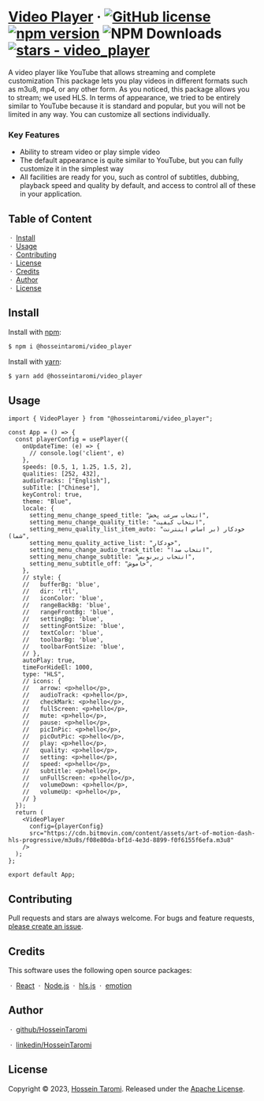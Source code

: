 # [Video Player](https://reactjs.org/) &middot; [![GitHub license](https://img.shields.io/badge/license-Apache-blue.svg)](https://github.com/hosseintaromi/video_player/blob/main/LICENSE) [![npm version](https://img.shields.io/npm/v/@hosseintaromi/video_player.svg?style=flat)](https://www.npmjs.com/package/@hosseintaromi/video_player) ![NPM Downloads](https://img.shields.io/npm/dw/@hosseintaromi/video_player) [![stars - video_player](https://img.shields.io/github/stars/hosseintaromi/video_player?style=social)](https://github.com/hosseintaromi/video_player)

A video player like YouTube that allows streaming and complete customization
This package lets you play videos in different formats such as m3u8, mp4, or any other form.
As you noticed, this package allows you to stream; we used HLS.
In terms of appearance, we tried to be entirely similar to YouTube because it is standard and popular, but you will not be limited in any way. You can customize all sections individually.

### Key Features

- Ability to stream video or play simple video
- The default appearance is quite similar to YouTube, but you can fully customize it in the simplest way
- All facilities are ready for you, such as control of subtitles, dubbing, playback speed and quality by default, and access to control all of these in your application.

<!-- You can play a video with all cool features -->

## Table of Content

&nbsp;&middot;&nbsp;
[Install](#Install) <br/>
&nbsp;&middot;&nbsp;
[Usage](#Usage)<br/>
&nbsp;&middot;&nbsp;
[Contributing](#Contributing)<br/>
&nbsp;&middot;&nbsp;
[License](#license)<br/>
&nbsp;&middot;&nbsp;
[Credits](#Credits)<br/>
&nbsp;&middot;&nbsp;
[Author](#Author)<br/>
&nbsp;&middot;&nbsp;
[License](#License)

## Install

Install with [npm](https://www.npmjs.com/):

```sh
$ npm i @hosseintaromi/video_player
```

Install with [yarn](https://yarnpkg.com):

```sh
$ yarn add @hosseintaromi/video_player
```

## Usage

```tsx
import { VideoPlayer } from "@hosseintaromi/video_player";

const App = () => {
  const playerConfig = usePlayer({
    onUpdateTime: (e) => {
      // console.log('client', e)
    },
    speeds: [0.5, 1, 1.25, 1.5, 2],
    qualities: [252, 432],
    audioTracks: ["English"],
    subTitle: ["Chinese"],
    keyControl: true,
    theme: "Blue",
    locale: {
      setting_menu_change_speed_title: "انتخاب سرعت پخش",
      setting_menu_change_quality_title: "انتخاب کیفیت",
      setting_menu_quality_list_item_auto: "خودکار (بر اساس اینترنت شما)",
      setting_menu_quality_active_list: "خودکار",
      setting_menu_change_audio_track_title: "انتخاب صدا",
      setting_menu_change_subtitle: "انتخاب زیرنویس",
      setting_menu_subtitle_off: "خاموش",
    },
    // style: {
    //   bufferBg: 'blue',
    //   dir: 'rtl',
    //   iconColor: 'blue',
    //   rangeBackBg: 'blue',
    //   rangeFrontBg: 'blue',
    //   settingBg: 'blue',
    //   settingFontSize: 'blue',
    //   textColor: 'blue',
    //   toolbarBg: 'blue',
    //   toolbarFontSize: 'blue',
    // },
    autoPlay: true,
    timeForHideEl: 1000,
    type: "HLS",
    // icons: {
    //   arrow: <p>hello</p>,
    //   audioTrack: <p>hello</p>,
    //   checkMark: <p>hello</p>,
    //   fullScreen: <p>hello</p>,
    //   mute: <p>hello</p>,
    //   pause: <p>hello</p>,
    //   picInPic: <p>hello</p>,
    //   picOutPic: <p>hello</p>,
    //   play: <p>hello</p>,
    //   quality: <p>hello</p>,
    //   setting: <p>hello</p>,
    //   speed: <p>hello</p>,
    //   subtitle: <p>hello</p>,
    //   unFullScreen: <p>hello</p>,
    //   volumeDown: <p>hello</p>,
    //   volumeUp: <p>hello</p>,
    // }
  });
  return (
    <VideoPlayer
      config={playerConfig}
      src="https://cdn.bitmovin.com/content/assets/art-of-motion-dash-hls-progressive/m3u8s/f08e80da-bf1d-4e3d-8899-f0f6155f6efa.m3u8"
    />
  );
};

export default App;
```

## Contributing

Pull requests and stars are always welcome. For bugs and feature requests, [please create an issue](../../issues/new).

## Credits

This software uses the following open source packages:

&nbsp;&middot;&nbsp;
[React](https://react.dev/)
&nbsp;&middot;&nbsp;
[Node.js](https://nodejs.org/)
&nbsp;&middot;&nbsp;
[hls.js](https://github.com/video-dev/hls.js)
&nbsp;&middot;&nbsp;
[emotion](https://emotion.sh/)

## Author

&nbsp;&middot;&nbsp;
[github/HosseinTaromi](https://github.com/hosseintaromi)

&nbsp;&middot;&nbsp;
[linkedin/HosseinTaromi](https://www.linkedin.com/in/hosseintaromi/)

## License

Copyright © 2023, [Hossein Taromi](https://github.com/hosseintaromi).
Released under the [Apache License](LICENSE).

